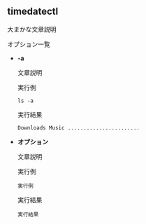 [](ファイル名はコマンド名.md)
## timedatectl
大まかな文章説明

オプション一覧


- **-a**
  
  文章説明

  実行例 [](変更しない)
  
  ```
  ls -a
  ```


  実行結果　[](変更しない)


  ```
  Downloads Music .......................
  ```
- **オプション** 
    
  文章説明
  
  実行例　[](変更しない)
  
  ```
  実行例
  ```


  実行結果　[](変更しない)


  ```
  実行結果
  ```